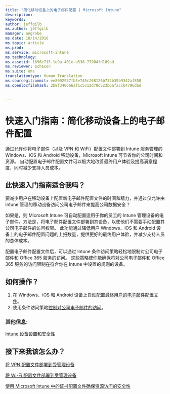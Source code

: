 ```yaml
---
title: "简化移动设备上的电子邮件配置 | Microsoft Intune"
description: 
keywords: 
author: jeffgilb
ms.author: jeffgilb
manager: angrobe
ms.date: 10/14/2016
ms.topic: article
ms.prod: 
ms.service: microsoft-intune
ms.technology: 
ms.assetid: 1696c715-1e9a-401e-a530-77904fd189ad
ms.reviewer: pchacon
ms.suite: ems
translationtype: Human Translation
ms.sourcegitcommit: ee8092937fb5e745c268126b734b39b9342af850
ms.openlocfilehash: 2b8f340666af1c5c12d70d523b6afaccb4796dbd


---
```


# 快速入门指南：简化移动设备上的电子邮件配置
通过允许你将电子邮件（以及 VPN 和 WiFi）配置文件部署到 Intune 服务管理的 Windows、iOS 和 Android 移动设备，Microsoft Intune 可节省你的公司时间和资源。 自动配置电子邮件配置文件可以极大地改善最终用户体验及提高满意程度，同时减少支持人员成本。

## 此快速入门指南适合我吗？
要减少用户在移动设备上配置新电子邮件配置文件的时间和精力，并通过仅允许由 Intune 管理的移动设备访问公司电子邮件来提高公司数据安全？

如果是，则 Microsoft Intune 可自动配置适用于你的员工的 Intune 管理设备的电子邮件，方法是，将电子邮件配置文件部署到其设备，以使他们不需要手动配置其公司电子邮件的访问权限。 此功能通过降低用户 Windows、iOS 和 Android 设备上的电子邮件配置问题的上报数量，提供更好的最终用户体验，并减少支持人员的总体成本。

配置电子邮件配置文件后，可以通过 Intune 条件访问策略轻松地限制对公司电子邮件和 Office 365 服务的访问。 这些策略使你能确保将对公司电子邮件和 Office 365 服务的访问限制在符合你在 Intune 中设置的规则的设备。

## 如何操作？
1.  在 Windows、iOS 和 Android 设备上自动[配置最终用户的电子邮件配置文件](/intune/deploy-use/configure-access-to-corporate-email-using-email-profiles-with-microsoft-intune)。
2.  使用条件访问策略[控制对公司电子邮件的访问](/intune/deploy-use/restrict-access-to-email-and-o365-services-with-microsoft-intune)。


### 其他信息:
[Intune 设备设置和安全性](/intune/deploy-use/manage-settings-and-features-on-your-devices-with-microsoft-intune-policies)

## 接下来我该怎么办？
[将 VPN 配置文件部署到受管理设备](/intune/deploy-use/vpn-connections-in-microsoft-intune)

[将 Wi-Fi 配置文件部署到受管理设备](/intune/deploy-use/wi-fi-connections-in-microsoft-intune)

[使用 Microsoft Intune 中的证书配置文件确保资源访问的安全性](/intune/deploy-use/secure-resource-access-with-certificate-profiles)



<!--HONumber=Oct16_HO3-->


